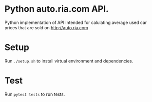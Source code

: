# Python auto.ria.com API.

Python implementation of API intended for calulating
average used car prices that are sold on http://auto.ria.com

# Setup

Run `./setup.sh` to install virtual environment and dependencies.

# Test

Run `pytest tests` to run tests.
